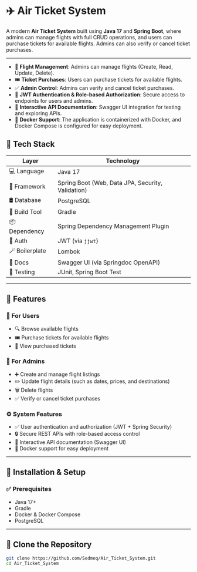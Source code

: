 # ✈️ Air Ticket System

A modern **Air Ticket System** built using **Java 17** and **Spring Boot**, where admins can manage flights with full CRUD operations, and users can purchase tickets for available flights. Admins can also verify or cancel ticket purchases.

---

- 🛫 **Flight Management**: Admins can manage flights (Create, Read, Update, Delete).
- 🎟 **Ticket Purchases**: Users can purchase tickets for available flights.
- ✅ **Admin Control**: Admins can verify and cancel ticket purchases.
- 🔐 **JWT Authentication & Role-based Authorization**: Secure access to endpoints for users and admins.
- 📖 **Interactive API Documentation**: Swagger UI integration for testing and exploring APIs.
- 🐳 **Docker Support**: The application is containerized with Docker, and Docker Compose is configured for easy deployment.

## 🔧 Tech Stack

| Layer          | Technology                                               |
|----------------|----------------------------------------------------------|
| 💻 Language      | Java 17                                                  |
| 🌱 Framework     | Spring Boot (Web, Data JPA, Security, Validation)       |
| 🛢 Database      | PostgreSQL                                               |
| 🧰 Build Tool    | Gradle                                                   |
| 📦 Dependency   | Spring Dependency Management Plugin                      |
| 🎯 Auth         | JWT (via `jjwt`)                                         |
| 🪄 Boilerplate  | Lombok                                                   |
| 📖 Docs         | Swagger UI (via Springdoc OpenAPI)                       |
| 🧪 Testing      | JUnit, Spring Boot Test                                  |

---

## 🌟 Features

### 👥 For Users
- 🔍 Browse available flights
- 🎟 Purchase tickets for available flights
- 📝 View purchased tickets

### 🔐 For Admins
- ➕ Create and manage flight listings
- ✏️ Update flight details (such as dates, prices, and destinations)
- 🗑️ Delete flights
- ✅ Verify or cancel ticket purchases

### ⚙️ System Features
- ✅ User authentication and authorization (JWT + Spring Security)
- 🔒 Secure REST APIs with role-based access control
- 📖 Interactive API documentation (Swagger UI)
- 🐳 Docker support for easy deployment

---

## 🚀 Installation & Setup

### ✅ Prerequisites

- Java 17+  
- Gradle  
- Docker & Docker Compose  
- PostgreSQL  

---

## 🔽 Clone the Repository

```bash
git clone https://github.com/Sedmeq/Air_Ticket_System.git
cd Air_Ticket_System
